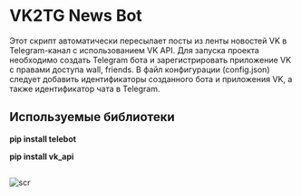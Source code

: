 # VK2TG News Bot

Этот скрипт автоматически пересылает посты из ленты новостей VK в Telegram-канал с использованием VK API. Для запуска проекта необходимо создать Telegram бота и зарегистрировать приложение VK с правами доступа  wall, friends. В файл конфигурации (config.json) следует добавить идентификаторы созданного бота и приложения VK, а также идентификатор чата в Telegram. 

## Используемые библиотеки

**pip install telebot**

**pip install vk_api** 

## 

![scr](https://sun9-1.userapi.com/impg/DwHPXsJWQiyMY3Gx-tZ7TG0xu_5xAo5CSdlPwg/2MuTKgsNtLs.jpg?size=454x630&quality=96&sign=735d23f32d7ad12b7b8c647c68c9e366&type=album)